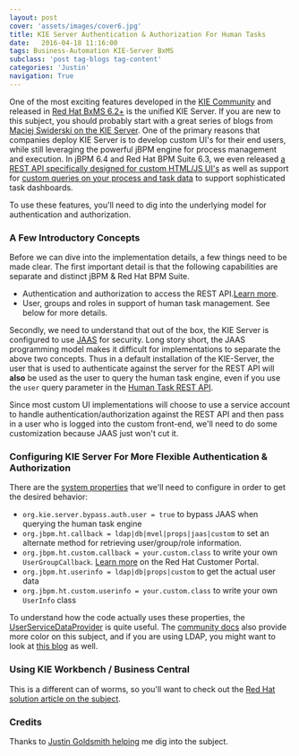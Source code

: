 ```yaml
---
layout: post
cover: 'assets/images/cover6.jpg'
title: KIE Server Authentication & Authorization For Human Tasks
date:   2016-04-18 11:16:00
tags: Business-Automation KIE-Server BxMS
subclass: 'post tag-blogs tag-content'
categories: 'Justin'
navigation: True
---
```


One of the most exciting features developed in the [KIE Community](http://www.kiegroup.org/) and released in [Red Hat BxMS 6.2+](https://access.redhat.com/documentation/en-US/Red_Hat_JBoss_BPM_Suite/6.2/html/6.2.0_Release_Notes/ch01s02.html) is the unified KIE Server. If you are new to this subject, you should probably start with a great series of blogs from [Maciej Swiderski on the KIE Server](http://mswiderski.blogspot.com/2015/09/unified-kie-execution-server-part-1.html). One of the primary reasons that companies deploy KIE Server is to develop custom UI's for their end users, while still leveraging the powerful jBPM engine for process management and execution. In jBPM 6.4 and Red Hat BPM Suite 6.3, we even released [a REST API specifically designed for custom HTML/JS UI's](http://mswiderski.blogspot.com/2016/03/jbpm-ui-extension-on-kie-server.html) as well as support for [custom queries on your process and task data](http://mswiderski.blogspot.com/2016/01/advanced-queries-in-kie-server.html) to support sophisticated task dashboards.

To use these features, you'll need to dig into the underlying model for authentication and authorization.

### A Few Introductory Concepts

Before we can dive into the implementation details, a few things need to be made clear. The first important detail is that the following capabilities are separate and distinct jBPM & Red Hat BPM Suite.

- Authentication and authorization to access the REST API.[Learn more](http://www.schabell.org/2015/11/jboss-bpmsuite-restapi-auth-client-apps.html).
- User, groups and roles in support of human task management. See below for more details.

Secondly, we need to understand that out of the box, the KIE Server is configured to use [JAAS](https://docs.oracle.com/javase/8/docs/technotes/guides/security/jaas/JAASRefGuide.html) for security. Long story short, the JAAS programming model makes it difficult for implementations to separate the above two concepts. Thus in a default installation of the KIE-Server, the user that is used to authenticate against the server for the REST API will **also** be used as the user to query the human task engine, even if you use the `user` query parameter in the [Human Task REST API](https://access.redhat.com/documentation/en-US/Red_Hat_JBoss_BPM_Suite/6.2/html/User_Guide/realtime_decision_server.html#user_tasks).

Since most custom UI implementations will choose to use a service account to handle authentication/authorization against the REST API and then pass in a user who is logged into the custom front-end, we'll need to do some customization because JAAS just won't cut it.

### Configuring KIE Server For More Flexible Authentication & Authorization

There are the [system properties](https://access.redhat.com/documentation/en-US/Red_Hat_JBoss_BPM_Suite/6.2/html/User_Guide/Realtime_Decision_Server_Setup.html#Bootstrap_switches) that we'll need to configure in order to get the desired behavior:

- `org.kie.server.bypass.auth.user = true` to bypass JAAS when querying the human task engine
- `org.jbpm.ht.callback = ldap|db|mvel|props|jaas|custom` to set an alternate method for retrieving user/group/role information.
- `org.jbpm.ht.custom.callback = your.custom.class` to write your own `UserGroupCallback`. [Learn more](https://access.redhat.com/solutions/1149763) on the Red Hat Customer Portal.
- `org.jbpm.ht.userinfo = ldap|db|props|custom` to get the actual user data
- `org.jbpm.ht.custom.userinfo = your.custom.class` to write your own `UserInfo` class

To understand how the code actually uses these properties, the [UserServiceDataProvider](https://github.com/droolsjbpm/jbpm/blob/6.3.x/jbpm-runtime-manager/src/main/java/org/jbpm/runtime/manager/impl/identity/UserDataServiceProvider.java) is quite useful. The [community docs](https://docs.jboss.org/jbpm/v6.3/userguide/ch20.html#d0e23994) also provide more color on this subject, and if you are using LDAP, you might want to look at [this blog](https://docs.jboss.org/jbpm/v6.3/userguide/ch20.html#d0e23994) as well.


### Using KIE Workbench / Business Central

This is a different can of worms, so you'll want to check out the [Red Hat solution article on the subject](https://access.redhat.com/solutions/1149763).

### Credits

Thanks to [Justin Goldsmith helping](https://www.linkedin.com/in/justingoldsmith) me dig into the subject.

